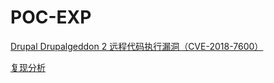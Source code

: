 # POC-EXP



[Drupal Drupalgeddon 2 远程代码执行漏洞（CVE-2018-7600）](./_drupal_8_5_0_remote_code_execution.py)

[复现分析](https://ultramangaia.github.io/blog/2018/Drupal-Drupalgeddon-2-%E8%BF%9C%E7%A8%8B%E4%BB%A3%E7%A0%81%E6%89%A7%E8%A1%8C%E6%BC%8F%E6%B4%9E%E5%A4%8D%E7%8E%B0%E5%88%86%E6%9E%90-CVE-2018-7600.html#more)

